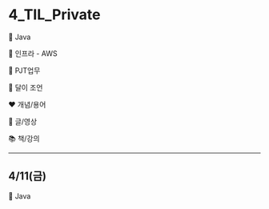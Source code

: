 # 4_TIL_Private

:purple_heart: Java

:green_heart: 인프라 - AWS

:handshake: PJT업무

:crescent_moon: 달이 조언​

:heart: 개념/용어

:blue_heart: 글/영상

:books: 책/강의

---

## 4/11(금)
:purple_heart: Java
